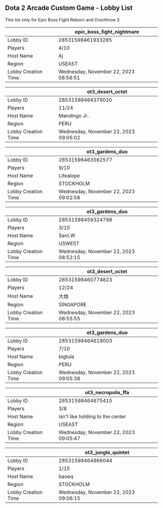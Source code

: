 ## Dota 2 Arcade Custom Game - Lobby List

This list only for Epic Boss Fight Reborn and Overthrow 3

|  | epic_boss_fight_nightmare |
| ------ | ------ |
| Lobby ID | 28531598461933285 |
| Players | 4/10 |
| Host Name | Aj |
| Region | USEAST |
| Lobby Creation Time | Wednesday, November 22, 2023 08:58:51 |


|  | ot3_desert_octet |
| ------ | ------ |
| Lobby ID | 28531598464379020 |
| Players | 11/24 |
| Host Name | Mandingo Jr. |
| Region | PERU |
| Lobby Creation Time | Wednesday, November 22, 2023 09:05:02 |


|  | ot3_gardens_duo |
| ------ | ------ |
| Lobby ID | 28531598463562577 |
| Players | 9/10 |
| Host Name | Lifealope |
| Region | STOCKHOLM |
| Lobby Creation Time | Wednesday, November 22, 2023 09:02:58 |


|  | ot3_gardens_duo |
| ------ | ------ |
| Lobby ID | 28531598459324798 |
| Players | 3/10 |
| Host Name | Sant.W |
| Region | USWEST |
| Lobby Creation Time | Wednesday, November 22, 2023 08:52:15 |


|  | ot3_desert_octet |
| ------ | ------ |
| Lobby ID | 28531598460774823 |
| Players | 12/24 |
| Host Name | 大炮 |
| Region | SINGAPORE |
| Lobby Creation Time | Wednesday, November 22, 2023 08:55:55 |


|  | ot3_gardens_duo |
| ------ | ------ |
| Lobby ID | 28531598464618003 |
| Players | 7/10 |
| Host Name | bigtula |
| Region | PERU |
| Lobby Creation Time | Wednesday, November 22, 2023 09:05:38 |


|  | ot3_necropolis_ffa |
| ------ | ------ |
| Lobby ID | 28531598464675415 |
| Players | 3/8 |
| Host Name | isn't like holding to the center |
| Region | USEAST |
| Lobby Creation Time | Wednesday, November 22, 2023 09:05:47 |


|  | ot3_jungle_quintet |
| ------ | ------ |
| Lobby ID | 28531598464866044 |
| Players | 1/15 |
| Host Name | baoeq |
| Region | STOCKHOLM |
| Lobby Creation Time | Wednesday, November 22, 2023 09:06:15 |


